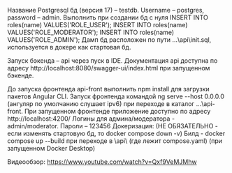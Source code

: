 Название Postgresql бд (версия 17) – testdb. Username – postgres, password – admin. 
Выполнить при создании бд с нуля
INSERT INTO roles(name) VALUES('ROLE_USER');
INSERT INTO roles(name) VALUES('ROLE_MODERATOR');
INSERT INTO roles(name) VALUES('ROLE_ADMIN');
Дамп бд расположен по пути ...\api\init.sql, используется в докере как стартовая бд.

Запуск бэкенда – api через пуск в IDE. 
Документация api доступна по адресу http://localhost:8080/swagger-ui/index.html при запущенном бэкенде.

До запуска фронтенда api-front выполнить npm install для загрузки пакетов Angular CLI. 
Запуск фронтенда командой ng serve --host 0.0.0.0 (ангуляр по умолчанию слушает ipv6) при переходе в каталог ...\api-front.
При запущенном фронтенде приложение доступно по адресу http://localhost:4200/
Логины для админа/модератора - admin/moderator. Пароли – 123456
Докеризация: 
(НЕ ОБЯЗАТЕЛЬНО - если изменять стартовую бд, то docker compose down -v) 
Билд - docker compose up --build  при переходе в \api\ (где лежит compose.yaml) (при запущенном Docker Desktop)

Видеообзор:
https://www.youtube.com/watch?v=Qxf9VeMJMhw

